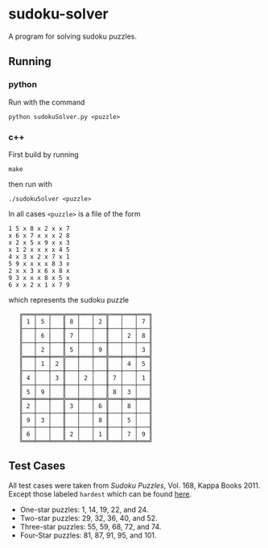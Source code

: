 # sudoku-solver
A program for solving sudoku puzzles.

## Running

### python

Run with the command

```
python sudokuSolver.py <puzzle>
```

### c++

First build by running

```
make
```

then run with

```
./sudokuSolver <puzzle>
```

In all cases `<puzzle>` is a file of the form

```
1 5 x 8 x 2 x x 7
x 6 x 7 x x x 2 8
x 2 x 5 x 9 x x 3
x 1 2 x x x x 4 5
4 x 3 x 2 x 7 x 1
5 9 x x x x 8 3 x
2 x x 3 x 6 x 8 x
9 3 x x x 8 x 5 x
6 x x 2 x 1 x 7 9
```

which represents the sudoku puzzle

```
   ╔═══╤═══╤═══╦═══╤═══╤═══╦═══╤═══╤═══╗
   ║ 1 │ 5 │   ║ 8 │   │ 2 ║   │   │ 7 ║
   ╟───┼───┼───╫───┼───┼───╫───┼───┼───╢
   ║   │ 6 │   ║ 7 │   │   ║   │ 2 │ 8 ║
   ╟───┼───┼───╫───┼───┼───╫───┼───┼───╢
   ║   │ 2 │   ║ 5 │   │ 9 ║   │   │ 3 ║
   ╠═══╪═══╪═══╬═══╪═══╪═══╬═══╪═══╪═══╣
   ║   │ 1 │ 2 ║   │   │   ║   │ 4 │ 5 ║
   ╟───┼───┼───╫───┼───┼───╫───┼───┼───╢
   ║ 4 │   │ 3 ║   │ 2 │   ║ 7 │   │ 1 ║
   ╟───┼───┼───╫───┼───┼───╫───┼───┼───╢
   ║ 5 │ 9 │   ║   │   │   ║ 8 │ 3 │   ║
   ╠═══╪═══╪═══╬═══╪═══╪═══╬═══╪═══╪═══╣
   ║ 2 │   │   ║ 3 │   │ 6 ║   │ 8 │   ║
   ╟───┼───┼───╫───┼───┼───╫───┼───┼───╢
   ║ 9 │ 3 │   ║   │   │ 8 ║   │ 5 │   ║
   ╟───┼───┼───╫───┼───┼───╫───┼───┼───╢
   ║ 6 │   │   ║ 2 │   │ 1 ║   │ 7 │ 9 ║
   ╚═══╧═══╧═══╩═══╧═══╧═══╩═══╧═══╧═══╝
```

## Test Cases
All test cases were taken from *Sudoku Puzzles*, Vol. 168, Kappa Books 2011. Except those labeled
`hardest` which can be found [here](http://www.sudokuwiki.org/Arto_Inkala_Sudoku).

- One-star puzzles: 1, 14, 19, 22, and 24.
- Two-star puzzles: 29, 32, 36, 40, and 52.
- Three-star puzzles: 55, 59, 68, 72, and 74.
- Four-Star puzzles: 81, 87, 91, 95, and 101.

